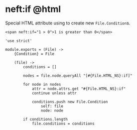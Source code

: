 neft:if @html
=============

Special HTML attribute using to create new `File.Condition`s.

```
<span neft:if="1 > 0">1 is greater than 0</span>
```

	'use strict'

	module.exports = (File) ->
		{Condition} = File

		(file) ->
			conditions = []

			nodes = file.node.queryAll "[#{File.HTML_NS}:if]"

			for node in nodes
				attr = node.attrs.get "#{File.HTML_NS}:if"
				continue unless attr

				conditions.push new File.Condition
					self: file
					node: node

			if conditions.length
				file.conditions = conditions